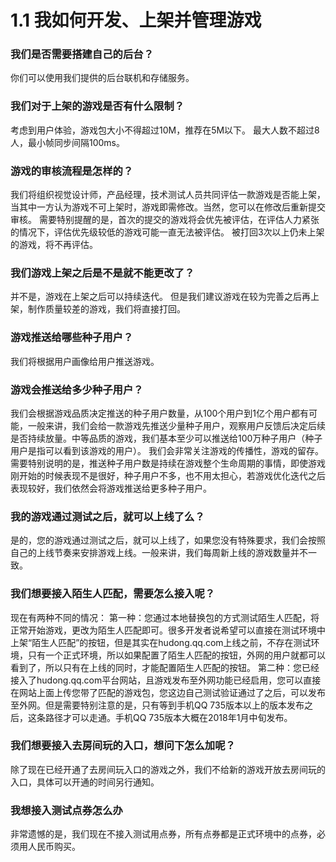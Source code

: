 # 1.1	我如何开发、上架并管理游戏

### 我们是否需要搭建自己的后台？
你们可以使用我们提供的后台联机和存储服务。

### 我们对于上架的游戏是否有什么限制？
考虑到用户体验，游戏包大小不得超过10M，推荐在5M以下。
最大人数不超过8人，最小帧同步间隔100ms。

### 游戏的审核流程是怎样的？
我们将组织视觉设计师，产品经理，技术测试人员共同评估一款游戏是否能上架，当其中一方认为游戏不可上架时，游戏即需修改。当然，您可以在修改后重新提交审核。
需要特别提醒的是，首次的提交的游戏将会优先被评估，在评估人力紧张的情况下，评估优先级较低的游戏可能一直无法被评估。
被打回3次以上仍未上架的游戏，将不再评估。

### 我们游戏上架之后是不是就不能更改了？
并不是，游戏在上架之后可以持续迭代。
但是我们建议游戏在较为完善之后再上架，制作质量较差的游戏，我们将直接打回。

### 游戏推送给哪些种子用户？
我们将根据用户画像给用户推送游戏。

### 游戏会推送给多少种子用户？
我们会根据游戏品质决定推送的种子用户数量，从100个用户到1亿个用户都有可能，一般来讲，我们会给一款游戏先推送少量种子用户，观察用户反馈后决定后续是否持续放量。中等品质的游戏，我们基本至少可以推送给100万种子用户（种子用户是指可以看到该游戏的用户）。
我们会非常关注游戏的传播性，游戏的留存。
需要特别说明的是，推送种子用户数是持续在游戏整个生命周期的事情，即使游戏刚开始的时候表现不是很好，种子用户不多，也不用太担心，若游戏优化迭代之后表现较好，我们依然会将游戏推送给更多种子用户。

### 我的游戏通过测试之后，就可以上线了么？
是的，您的游戏通过测试之后，就可以上线了，如果您没有特殊要求，我们会按照自己的上线节奏来安排游戏上线。一般来讲，我们每周新上线的游戏数量并不一致。

### 我们想要接入陌生人匹配，需要怎么接入呢？
现在有两种不同的情况：
第一种：您通过本地替换包的方式测试陌生人匹配，将正常开始游戏，更改为陌生人匹配即可。很多开发者说希望可以直接在测试环境中上架“陌生人匹配”的按钮，但是其实在hudong.qq.com上线之前，不存在测试环境，只有一个正式环境，所以如果配置了陌生人匹配的按钮，外网的用户就都可以看到了，所以只有在上线的同时，才能配置陌生人匹配的按钮。
第二种：您已经接入了hudong.qq.com平台网站，且游戏发布至外网功能已经启用，您可以直接在网站上面上传您带了匹配的游戏包，您这边自己测试验证通过了之后，可以发布至外网。但是需要特别注意的是，只有等到手机QQ 735版本以上的版本发布之后，这条路径才可以走通。手机QQ 735版本大概在2018年1月中旬发布。

### 我们想要接入去房间玩的入口，想问下怎么加呢？
除了现在已经开通了去房间玩入口的游戏之外，我们不给新的游戏开放去房间玩的入口，具体可以开通的时间另行通知。

### 我想接入测试点券怎么办
非常遗憾的是，我们现在不接入测试用点券，所有点券都是正式环境中的点券，必须用人民币购买。



